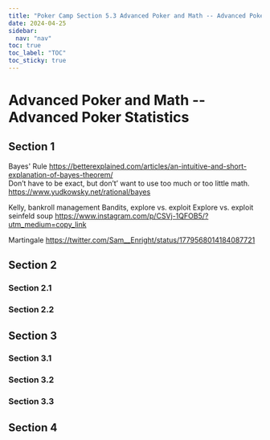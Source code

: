 ```yaml
---
title: "Poker Camp Section 5.3 Advanced Poker and Math -- Advanced Poker Statistics"
date: 2024-04-25
sidebar:
  nav: "nav"
toc: true
toc_label: "TOC"
toc_sticky: true
---
```


# Advanced Poker and Math -- Advanced Poker Statistics

## Section 1
Bayes' Rule
https://betterexplained.com/articles/an-intuitive-and-short-explanation-of-bayes-theorem/  
Don’t have to be exact, but don’t’ want to use too much or too little math.
https://www.yudkowsky.net/rational/bayes 

Kelly, bankroll management
Bandits, explore vs. exploit
Explore vs. exploit seinfeld soup https://www.instagram.com/p/CSVj-1QFOB5/?utm_medium=copy_link

Martingale https://twitter.com/Sam__Enright/status/1779568014184087721 
## Section 2
### Section 2.1
### Section 2.2


## Section 3
### Section 3.1
### Section 3.2
### Section 3.3

## Section 4
